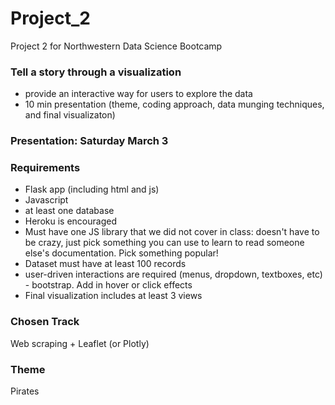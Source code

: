 # Project_2
Project 2 for Northwestern Data Science Bootcamp

### Tell a story through a visualization
- provide an interactive way for users to explore the data
- 10 min presentation (theme, coding approach, data munging techniques, and final visualizaton)

### Presentation: Saturday March 3

### Requirements
- Flask app (including html and js)
- Javascript
- at least one database
- Heroku is encouraged
- Must have one JS library that we did not cover in class: doesn't have to be crazy, just pick something you can use to learn to read someone else's documentation. Pick something popular!
- Dataset must have at least 100 records
- user-driven interactions are required (menus, dropdown, textboxes, etc) - bootstrap. Add in hover or click effects
- Final visualization includes at least 3 views

### Chosen Track
Web scraping + Leaflet (or Plotly)

### Theme
Pirates


